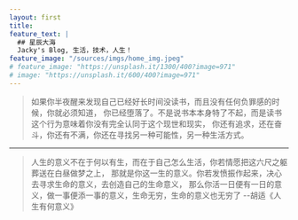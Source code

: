 ```yaml
---
layout: first
title:
feature_text: |
  ## 星辰大海
  Jacky's Blog, 生活，技术，人生！
feature_image: "/sources/imgs/home_img.jpeg"
# feature_image: "https://unsplash.it/1300/400?image=971"
# image: "https://unsplash.it/600/400?image=971"
---
```


>如果你半夜醒来发现自己已经好长时间没读书，而且没有任何负罪感的时候，你就必须知道，
>你已经堕落了。不是说书本本身特了不起，而是读书这个行为意味着你没有完全认同于这个现世和现实，
>你还有追求，还在奋斗，你还有不满，你还在寻找另一种可能性，另一种生活方式。


***
>人生的意义不在于何以有生，而在于自己怎么生活，你若情愿把这六尺之躯葬送在白昼做梦之上，
>那就是你这一生的意义。你若发愤振作起来，决心去寻求生命的意义，去创造自己的生命意义，
>那么你活一日便有一日的意义，做一事便添一事的意义，生命无穷，生命的意义也无穷了
>--胡适《人生有何意义》
